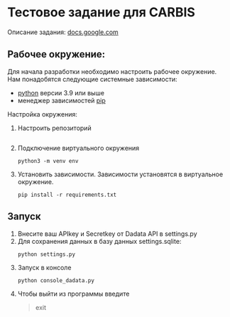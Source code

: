 # Тестовое задание для CARBIS
Описание задания: [docs.google.com](https://docs.google.com/document/d/1E_LMzWsoXW-BTZDzJ1p6w3ScKgIw5tfd7FHh-NKn1SA/edit#)

## Рабочее окружение:

Для начала разработки необходимо настроить рабочее окружение. Нам понадобятся следующие системные зависимости: 
- [python](https://www.python.org/downloads/) версии 3.9 или выше
- менеджер зависимостей [pip](https://pip.pypa.io/en/stable/installation/)

Настройка окружения:
1. Настроить репозиторий
    ```shell script
   ```
2. Подключение виртуального окружения
    ```shell script
    python3 -m venv env
    ```
3. Установить зависимости. Зависимости установятся в виртуальное окружение.
    ```shell script
   pip install -r requirements.txt   
    ```
## Запуск
1. Внесите ваш APIkey и Secretkey от Dadata API в settings.py
2. Для сохранения данных в базу данных settings.sqlite:
    ```shell script
    python settings.py
    ```
3. Запуск в консоле
   ```shell script
   python console_dadata.py
   ```
4. Чтобы выйти из программы введите
   >exit
